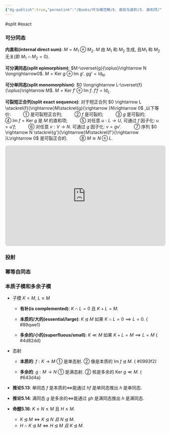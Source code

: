 ```yaml
---
{"dg-publish":true,"permalink":"/Books/环与模范畴/Ⅱ. 直和与直积/5. 直和项/","dgPassFrontmatter":true,"created":"2024-07-05T15:52:03.122+08:00","updated":"2024-08-08T10:15:42.738+08:00"}
---
```


#split #exact 
### 可分同态

**内直和(internal direct sum)**:  $M=M_{1}\oplus M_{2}$. $M$ 由 $M_1$ 和 $M_2$ 生成, 且$M_1$ 和 $M_2$ 无关(即 $M_{1} \cap M_{2}=0$).

**可分满同态(split epimorphism)**: $M-\overset{g}{\oplus}\rightarrow N \longrightarrow0$.  $M=\mathrm{Ker\ }g\oplus \mathrm{Im\ }g'$. $gg'=\mathrm{Id}_N$.

**可分单同态(split monomorphism)**: $0 \longrightarrow L-\overset{f}{\oplus}\rightarrow M$.  $M=\mathrm{Ker\ }f'\oplus \mathrm{Im\ }f$. $f'f=\mathrm{Id}_{L}$.

**可裂短正合列(split exact sequence)**: 对于短正合列 $0 \rightarrow L \stackrel{f}{\rightarrow}M\stackrel{g}{\rightarrow }N\rightarrow 0$ ,以下等价: 
$\qquad$ ① 是可裂短正合列;
$\qquad$ ② $f$ 是可裂的;
$\qquad$ ③ $g$ 是可裂的;
$\qquad$ ④ $\mathrm{Im\ }f=\mathrm{Ker\ }g$ 是 $M$ 的直和项;
$\qquad$ ⑤ 对任意 $u:L \rightarrow U$, 可通过 $f$ 因子化: $u=u'f$;
$\qquad$ ⑥ 对任意 $v:V \rightarrow N$. 可通过 $g$ 因子化: $v=gv'$.
$\qquad$ ⑦ 序列 $0 \rightarrow N \stackrel{g'}{\rightarrow}M\stackrel{f'}{\rightarrow }L\rightarrow 0$ 是可裂正合的.
$\qquad$ ⑧ $M\cong N\oplus L$.
<div style="text-align: center;">
<iframe class="quiver-embed" src="https://q.uiver.app/#q=WzAsNyxbMSwxLCJMIl0sWzIsMSwiTSJdLFsxLDIsIlUiXSxbMCwxLCIwIl0sWzMsMSwiTiJdLFs0LDEsIjAiXSxbMywwLCJWIl0sWzAsMSwiZiJdLFsxLDIsInUnIiwwLHsic3R5bGUiOnsiYm9keSI6eyJuYW1lIjoiZGFzaGVkIn19fV0sWzAsMiwidSIsMl0sWzMsMF0sWzEsNCwiZyJdLFs0LDVdLFs2LDQsInYiXSxbNiwxLCJ2JyIsMix7InN0eWxlIjp7ImJvZHkiOnsibmFtZSI6ImRhc2hlZCJ9fX1dXQ==&embed" width="516" height="324" style="border-radius: 8px; border: none;"></iframe>
</div>


### 投射
### 幂等自同态
### 本质子模和多余子模

+ 子模  $K<M$, $L\leqslant M$
	+ **有补(is complemented)**: $K \cap L=0$ 且 $K+L=M$.
	+ **本质的/大的(essential/large)**: $K\unlhd M$ 如果 $K \cap L=0\implies L=0$.
{ #89qwe1}

	+ **多余的/小的(superfluous/small)**:  $K\ll M$ 如果 $K+L=M \implies L=M$
{ #4d82dd}


+ 态射
	+ **本质的**:  $f:K\rightarrow M$ ① 是单态射. ② 像是本质的 $\mathrm{Im\ }f\unlhd M$.
{ #0993f2}

	+ **多余的**:  $g:M\rightarrow N$ ① 是满态射. ② 核是多余的 $\mathrm{Ker\ }g\ll M$.
{ #643d4a}

+ **推论5.13**: 单同态 $f$ 是本质的$\Longleftrightarrow$能通过 $hf$ 是单同态推出 $h$ 是单同态.
+ **推论5.14**: 满同态 $g$ 是多余的$\Longleftrightarrow$能通过 $gh$ 是满同态推出 $h$ 是满同态.
+ **命题5.16**: $K\leqslant N\leqslant M$ 且 $H\leqslant M$.
	+ $K\unlhd M \Longleftrightarrow K\unlhd N\ 且\ N\unlhd M$.
	+ $H\cap K \unlhd M \Longleftrightarrow H \unlhd M\ 且\ K\unlhd M$.
